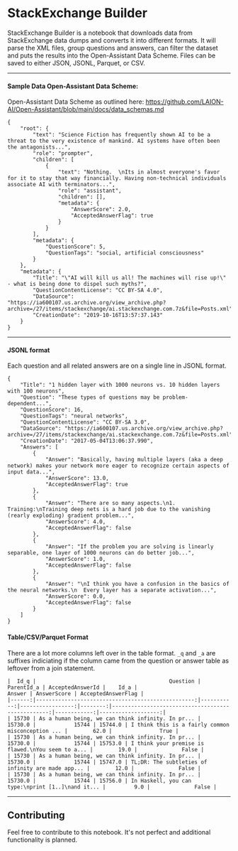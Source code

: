 # StackExchange Builder

StackExchange Builder is a notebook that downloads data from StackExchange data dumps 
and converts it into different formats. It will parse the XML files, group questions and answers, can filter the dataset and puts the results into the Open-Assistant Data Scheme.
Files can be saved to either JSON, JSONL, Parquet, or CSV.

---
#### Sample Data Open-Assistant Data Scheme:

Open-Assistant Data Scheme as outlined here: https://github.com/LAION-AI/Open-Assistant/blob/main/docs/data_schemas.md

```
{
    "root": {
        "text": "Science Fiction has frequently shown AI to be a threat to the very existence of mankind. AI systems have often been the antagonists...",
        "role": "prompter",
        "children": [
            {
                "text": "Nothing.  \nIts in almost everyone's favor for it to stay that way financially. Having non-technical individuals associate AI with terminators...",
                "role": "assistant",
                "children": [],
                "metadata": {
                    "AnswerScore": 2.0,
                    "AcceptedAnswerFlag": true
                }
            }
        ],
        "metadata": {
            "QuestionScore": 5,
            "QuestionTags": "social, artificial consciousness"
        }
    },
    "metadata": {
        "Title": "\"AI will kill us all! The machines will rise up!\" - what is being done to dispel such myths?",
        "QuestionContentLicense": "CC BY-SA 4.0",
        "DataSource": "https://ia600107.us.archive.org/view_archive.php?archive=/27/items/stackexchange/ai.stackexchange.com.7z&file=Posts.xml",
        "CreationDate": "2019-10-16T13:57:37.143"
    }
}
```

---
#### JSONL format
Each question and all related answers are on a single line in JSONL format.

```
{
    "Title": "1 hidden layer with 1000 neurons vs. 10 hidden layers with 100 neurons",
    "Question": "These types of questions may be problem-dependent...",
    "QuestionScore": 16,
    "QuestionTags": "neural networks",
    "QuestionContentLicense": "CC BY-SA 3.0",
    "DataSource": "https://ia600107.us.archive.org/view_archive.php?archive=/27/items/stackexchange/ai.stackexchange.com.7z&file=Posts.xml",
    "CreationDate": "2017-05-04T13:06:37.990",
    "Answers": [
        {
            "Answer": "Basically, having multiple layers (aka a deep network) makes your network more eager to recognize certain aspects of input data...",
            "AnswerScore": 13.0,
            "AcceptedAnswerFlag": true
        },
        {
            "Answer": "There are so many aspects.\n1. Training:\nTraining deep nets is a hard job due to the vanishing (rearly exploding) gradient problem...",
            "AnswerScore": 4.0,
            "AcceptedAnswerFlag": false
        },
        {
            "Answer": "If the problem you are solving is linearly separable, one layer of 1000 neurons can do better job...",
            "AnswerScore": 1.0,
            "AcceptedAnswerFlag": false
        },
        {
            "Answer": "\nI think you have a confusion in the basics of the neural networks.\n  Every layer has a separate activation...",
            "AnswerScore": 0.0,
            "AcceptedAnswerFlag": false
        }
    ]
}
```


#### Table/CSV/Parquet Format

There are a lot more columns left over in the table format. `_q` and `_a` are suffixes indiciating if the column came from the question or answer table as leftover from a join statement.

```
|  Id_q |                                          Question | ParentId_a | AcceptedAnswerId |    Id_a |                                            Answer | AnswerScore | AcceptedAnswerFlag |
|------:|--------------------------------------------------:|-----------:|-----------------:|--------:|--------------------------------------------------:|------------:|-------------------:|
| 15730 | As a human being, we can think infinity. In pr... |    15730.0 |            15744 | 15744.0 | I think this is a fairly common misconception ... |        62.0 |               True |
| 15730 | As a human being, we can think infinity. In pr... |    15730.0 |            15744 | 15753.0 | I think your premise is flawed.\nYou seem to a... |        19.0 |              False |
| 15730 | As a human being, we can think infinity. In pr... |    15730.0 |            15744 | 15747.0 | TL;DR: The subtleties of infinity are made app... |        12.0 |              False |
| 15730 | As a human being, we can think infinity. In pr... |    15730.0 |            15744 | 15756.0 | In Haskell, you can type:\nprint [1..]\nand it... |         9.0 |              False |
```

---

## Contributing

Feel free to contribute to this notebook. It's not perfect and additional functionality is planned.
